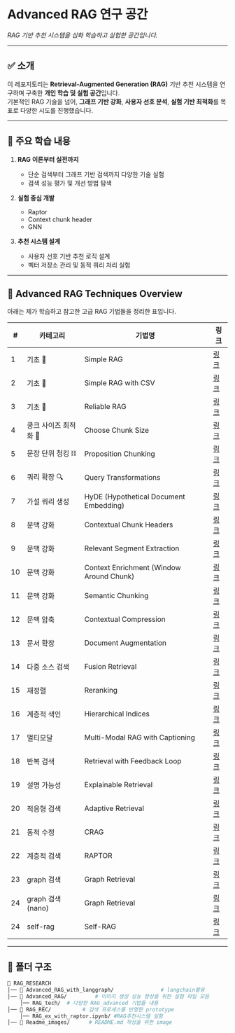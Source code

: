 # Advanced RAG 연구 공간  
_RAG 기반 추천 시스템을 심화 학습하고 실험한 공간입니다._

---

## ✅ 소개

이 레포지토리는 **Retrieval-Augmented Generation (RAG)** 기반 추천 시스템을 연구하며 구축한 **개인 학습 및 실험 공간**입니다.  
기본적인 RAG 기술을 넘어, **그래프 기반 강화**, **사용자 선호 분석**, **실험 기반 최적화**를 목표로 다양한 시도를 진행했습니다.

---


## 🚩 주요 학습 내용

1. **RAG 이론부터 실전까지**
   - 단순 검색부터 그래프 기반 검색까지 다양한 기술 실험
   - 검색 성능 평가 및 개선 방법 탐색

2. **실험 중심 개발**
   - Raptor
   - Context chunk header
   - GNN 

3. **추천 시스템 설계**
   - 사용자 선호 기반 추천 로직 설계
   - 벡터 저장소 관리 및 동적 쿼리 처리 실험

---
## 📌 Advanced RAG Techniques Overview

아래는 제가 학습하고 참고한 고급 RAG 기법들을 정리한 표입니다.

| #  | 카테고리           | 기법명                                         | 링크                                                                                                                         |
|----|--------------------|-----------------------------------------------|------------------------------------------------------------------------------------------------------------------------------|
| 1  | 기초 🌱            | Simple RAG                                    | [링크](https://github.com/kimminyeol/RAG_RESEARCH/blob/main/Advanced_RAG/RAG_tech/01_simple_rag.ipynb)                       |
| 2  | 기초 🌱            | Simple RAG with CSV                           | [링크](https://github.com/kimminyeol/RAG_RESEARCH/blob/main/Advanced_RAG/RAG_tech/02_simple_csv_rag.ipynb)                   |
| 3  | 기초 🌱            | Reliable RAG                                  | [링크](https://github.com/kimminyeol/RAG_RESEARCH/blob/main/Advanced_RAG/RAG_tech/03_reliable_rag.ipynb)                     |
| 4  | 쿵크 사이즈 최적화 📏 | Choose Chunk Size                              | [링크](https://github.com/kimminyeol/RAG_RESEARCH/blob/main/Advanced_RAG/RAG_tech/04_choose_chunk_size.ipynb)                |
| 5  | 문장 단위 청킹 ⛓️  | Proposition Chunking                          | [링크](https://github.com/kimminyeol/RAG_RESEARCH/blob/main/Advanced_RAG/RAG_tech/05_proposition_chunking.ipynb)             |
| 6  | 쿼리 확장 🔍       | Query Transformations                         | [링크](https://github.com/kimminyeol/RAG_RESEARCH/blob/main/Advanced_RAG/RAG_tech/06_query_transformations.ipynb)            |
| 7  | 가설 쿼리 생성    | HyDE (Hypothetical Document Embedding)        | [링크](https://github.com/kimminyeol/RAG_RESEARCH/blob/main/Advanced_RAG/RAG_tech/07_HyDe_Hypothetical_Document_Embedding.ipynb) |
| 8  | 문맥 강화        | Contextual Chunk Headers                      | [링크](https://github.com/kimminyeol/RAG_RESEARCH/blob/main/Advanced_RAG/RAG_tech/08_contextual_chunk_headers.ipynb)         |
| 9  | 문맥 강화        | Relevant Segment Extraction                   | [링크](https://github.com/kimminyeol/RAG_RESEARCH/blob/main/Advanced_RAG/RAG_tech/09_relevant_segment_extraction.ipynb)      |
| 10 | 문맥 강화        | Context Enrichment (Window Around Chunk)      | [링크](https://github.com/kimminyeol/RAG_RESEARCH/blob/main/Advanced_RAG/RAG_tech/10_context_enrichment_window_around_chunk.ipynb) |
| 11 | 문맥 강화        | Semantic Chunking                             | [링크](https://github.com/kimminyeol/RAG_RESEARCH/blob/main/Advanced_RAG/RAG_tech/11_semantic_chunking.ipynb)                |
| 12 | 문맥 압축        | Contextual Compression                        | [링크](https://github.com/kimminyeol/RAG_RESEARCH/blob/main/Advanced_RAG/RAG_tech/12_contextual_compression.ipynb)           |
| 13 | 문서 확장        | Document Augmentation                         | [링크](https://github.com/kimminyeol/RAG_RESEARCH/blob/main/Advanced_RAG/RAG_tech/13_document_augmentation.ipynb)            |
| 14 | 다중 소스 검색   | Fusion Retrieval                              | [링크](https://github.com/kimminyeol/RAG_RESEARCH/blob/main/Advanced_RAG/RAG_tech/14_fusion_retrieval.ipynb)                 |
| 15 | 재정렬           | Reranking                                     | [링크](https://github.com/kimminyeol/RAG_RESEARCH/blob/main/Advanced_RAG/RAG_tech/15_reranking.ipynb)                       |
| 16 | 계층적 색인      | Hierarchical Indices                           | [링크](https://github.com/kimminyeol/RAG_RESEARCH/blob/main/Advanced_RAG/RAG_tech/16_hierarchical_indices.ipynb)             |
| 17 | 멀티모달        | Multi-Modal RAG with Captioning                | [링크](https://github.com/kimminyeol/RAG_RESEARCH/blob/main/Advanced_RAG/RAG_tech/17_multi_model_rag_with_captioning.ipynb)  |
| 18 | 반복 검색        | Retrieval with Feedback Loop                  | [링크](https://github.com/kimminyeol/RAG_RESEARCH/blob/main/Advanced_RAG/RAG_tech/18_***_retrieval_with_feedback_loop.ipynb) |
| 19 | 설명 가능성      | Explainable Retrieval                         | [링크](https://github.com/kimminyeol/RAG_RESEARCH/blob/main/Advanced_RAG/RAG_tech/19_explainable_retrieval.ipynb)            |
| 20 | 적응형 검색      | Adaptive Retrieval                            | [링크](https://github.com/kimminyeol/RAG_RESEARCH/blob/main/Advanced_RAG/RAG_tech/20_adaptive_retrieval.ipynb)               |
| 21 | 동적 수정      | CRAG                            | [링크](https://github.com/kimminyeol/RAG_RESEARCH/blob/main/Advanced_RAG/RAG_tech/22_***_crag.ipynb)               |
| 22 | 계층적 검색      | RAPTOR                            | [링크](https://github.com/kimminyeol/RAG_RESEARCH/blob/main/Advanced_RAG/RAG_tech/23_raptor.ipynb)               |
| 23 | graph 검색      | Graph Retrieval                            | [링크](https://github.com/kimminyeol/RAG_RESEARCH/blob/main/Advanced_RAG/RAG_tech/24_graph_rag.ipynb)               |
| 24 | graph 검색(nano)     | Graph Retrieval                               | [링크](https://github.com/kimminyeol/torch_repository/tree/main/nano_graphrag)             |
| 24 | self-rag     | Self-RAG                               | [링크](https://github.com/kimminyeol/RAG_RESEARCH/blob/main/Advanced_RAG/RAG_tech/21_self_rag_langraph.ipynb)               |

---

## 📂 폴더 구조
```bash
📂 RAG_RESEARCH
│── 📂 Advanced_RAG_with_langgraph/               # langchain활용 
│── 📂 Advanced_RAG/         # 이미지 생성 성능 향상을 위한 실험 파일 모음
    │── RAG_tech/  # 다양한 RAG_advanced 기법들 내용
│── 📂 RAG_REC/          # 검색 프로세스를 반영한 prototype
    │── RAG_ex_with_raptor.ipynb/ #RAG추천시스템 실험
│── 📂 Readme_images/      # README.md 작성을 위한 image
```





